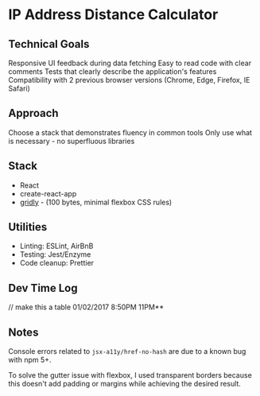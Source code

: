 # IP Address Distance Calculator

## Technical Goals
Responsive
UI feedback during data fetching
Easy to read code with clear comments
Tests that clearly describe the application's features
Compatibility with 2 previous browser versions (Chrome, Edge, Firefox, IE Safari)

## Approach
Choose a stack that demonstrates fluency in common tools
Only use what is necessary - no superfluous libraries

## Stack
* React
* create-react-app
* [gridly](https://github.com/IonicaBizau/gridly) - (100 bytes, minimal flexbox CSS rules)

## Utilities
* Linting: ESLint, AirBnB
* Testing: Jest/Enzyme
* Code cleanup: Prettier

## Dev Time Log
// make this a table
01/02/2017 8:50PM 11PM**

## Notes
Console errors related to `jsx-a11y/href-no-hash` are due to a known bug with npm 5+.

To solve the gutter issue with flexbox, I used transparent borders because this doesn't add padding or margins while achieving the desired result.